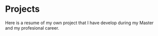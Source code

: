 # Projects
Here is a resume of my own project that I have develop during my Master and my profesional career.

